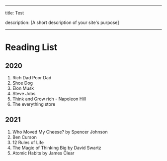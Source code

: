 -----
title: Test

description: [A short description of your site's purpose]

-----
# Reading List
## 2020
1. Rich Dad Poor Dad
2. Shoe Dog
3. Elon Musk
4. Steve Jobs
5. Think and Grow rich - Napoleon Hill
6. The everything store 


## 2021
1. Who Moved My Cheese? by Spencer Johnson
2. Ben Curson
3. 12 Rules of Life
4. The Magic of Thinking Big by David Swartz
5. Atomic Habits by James Clear
